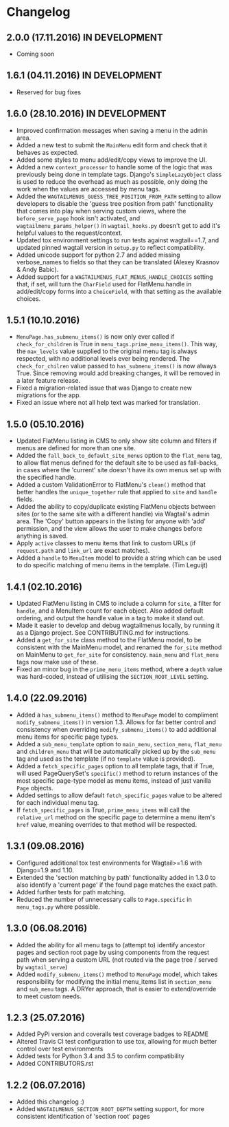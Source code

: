 Changelog
=========

2.0.0 (17.11.2016) IN DEVELOPMENT
---------------------------------

* Coming soon


1.6.1 (04.11.2016) IN DEVELOPMENT
---------------------------------

* Reserved for bug fixes


1.6.0 (28.10.2016) IN DEVELOPMENT
---------------------------------

* Improved confirmation messages when saving a menu in the admin area.
* Added a new test to submit the `MainMenu` edit form and check that
  it behaves as expected.
* Added some styles to menu add/edit/copy views to improve the UI.
* Added a new `context_processor` to handle some of the logic that was
  previously being done in template tags. Django's `SimpleLazyObject` class is
  used to reduce the overhead as much as possible, only doing the work when the
  values are accessed by menu tags.
* Added the `WAGTAILMENUS_GUESS_TREE_POSITION_FROM_PATH` setting to allow
  developers to disable the 'guess tree position from path' functionality 
  that comes into play when serving custom views, where the `before_serve_page`
  hook isn't activated, and `wagtailmenu_params_helper()` in `wagtail_hooks.py`
  doesn't get to add it's helpful values to the request/context.
* Updated tox environment settings to run tests against wagtail==1.7, and 
  updated pinned wagtail version in `setup.py` to reflect compatibility.
* Added unicode support for python 2.7 and added missing verbose_names to
  fields so that they can be translated (Alexey Krasnov & Andy Babic).
* Added support for a `WAGTAILMENUS_FLAT_MENUS_HANDLE_CHOICES` setting that, if
  set, will turn the `CharField` used for FlatMenu.handle in add/edit/copy
  forms into a `ChoiceField`, with that setting as the available choices.


1.5.1 (10.10.2016) 
---------------------------------

* `MenuPage.has_submenu_items()` is now only ever called if 
  `check_for_children` is True in `menu_tags.prime_menu_items()`.
  This way, the `max_levels` value supplied to the original menu tag is always
  respected, with no additional levels ever being rendered. 
  The `check_for_chilren` value passed to `has_submenu_items()` is now always
  True. Since removing would add breaking changes, it will be removed in a 
  later feature release.
* Fixed a migration-related issue that was Django to create new migrations for
  the app.
* Fixed an issue where not all help text was marked for translation.


1.5.0 (05.10.2016)
------------------

* Updated FlatMenu listing in CMS to only show site column and filters if menus
  are defined for more than one site.
* Added the `fall_back_to_default_site_menus` option to the `flat_menu` tag, to
  allow flat menus defined for the default site to be used as fall-backs, in
  cases where the 'current' site doesn't have its own menus set up with the
  specified handle.
* Added a custom ValidationError to FlatMenu's `clean()` method that better
  handles the `unique_together` rule that applied to `site` and `handle`
  fields.
* Added the ability to copy/duplicate existing FlatMenu objects between sites
  (or to the same site with a different handle) via Wagtail's admin area. The
  'Copy' button appears in the listing for anyone with 'add' permission, and
  the view allows the user to make changes before anything is saved. 
* Apply `active` classes to menu items that link to custom URLs (if
  `request.path` and `link_url` are exact matches).
* Added a `handle` to `MenuItem` model to provide a string which can be 
  used to do specific matching of menu items in the template. (Tim Leguijt)


1.4.1 (02.10.2016) 
------------------

* Updated FlatMenu listing in CMS to include a column for `site`, a filter for
  `handle`, and a MenuItem count for each object. Also added default ordering,
  and output the handle value in a <code></code> tag to make it stand out.
* Made it easier to develop and debug wagtailmenus locally, by running it as a
  Django project. See CONTRIBUTING.md for instructions. 
* Added a `get_for_site` class method to the FlatMenu model, to be consistent 
  with the MainMenu model, and renamed the `for_site` method on MainMenu to
  `get_for_site` for consistency. `main_menu` and `flat_menu` tags now make use
  of these.
* Fixed an minor bug in the `prime_menu_items` method, where a `depth`
  value was hard-coded, instead of utilising the `SECTION_ROOT_LEVEL` setting. 


1.4.0 (22.09.2016)
------------------

* Added a `has_submenu_items()` method to `MenuPage` model to compliment
  `modify_submenu_items()` in version 1.3. Allows for far better control and 
  consistency when overriding `modify_submenu_items()` to add additional
  menu items for specific page types.
* Added a `sub_menu_template` option to `main_menu`, `section_menu`,
  `flat_menu` and `children_menu` that will be automatically picked up by the
  `sub_menu` tag and used as the template (if no `template` value is provided).
* Added a `fetch_specific_pages` option to all template tags, that if True,
  will used PageQuerySet's `specific()` method to return instances of the 
  most specific page-type model as menu items, instead of just vanilla `Page`
  objects.
* Added settings to allow default `fetch_specific_pages` value to be
  altered for each individual menu tag.
* If `fetch_specific_pages` is True, `prime_menu_items` will call the 
  `relative_url` method on the specific page to determine a menu item's `href`
  value, meaning overrides to that method will be respected.


1.3.1 (09.08.2016)
------------------

* Configured additional tox test environments for Wagtail>=1.6 with Django=1.9
  and 1.10.
* Extended the 'section matching by path' functionality added in 1.3.0 to
  also identify a 'current page' if the found page matches the exact path.
* Added further tests for path matching.
* Reduced the number of unnecessary calls to `Page.specific` in `menu_tags.py`
  where possible.


1.3.0 (06.08.2016)
------------------

* Added the ability for all menu tags to (attempt to) identify ancestor pages
  and section root page by using components from the request path when serving
  a custom URL (not routed via the page tree / served by `wagtail_serve`)
* Added `modify_submenu_items()` method to `MenuPage` model, which takes
  responsibility for modifying the initial menu_items list in `section_menu`
  and `sub_menu` tags. A DRYer approach, that is easier to extend/override to
  meet custom needs.
  

1.2.3 (25.07.2016)
------------------

* Added PyPi version and coveralls test coverage badges to README
* Altered Travis CI test configuration to use tox, allowing for much better
  control over test environments
* Added tests for Python 3.4 and 3.5 to confirm compatibility
* Added CONTRIBUTORS.rst


1.2.2 (06.07.2016)
------------------

 * Added this changelog :)
 * Added `WAGTAILMENUS_SECTION_ROOT_DEPTH` setting support, for more consistent identification of 'section root' pages


